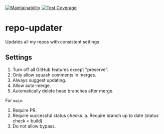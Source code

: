 [![Maintainability](https://api.codeclimate.com/v1/badges/d2c2952ba3ab41823502/maintainability)](https://codeclimate.com/github/dfar-io/repo-updater/maintainability)
[![Test Coverage](https://api.codeclimate.com/v1/badges/d2c2952ba3ab41823502/test_coverage)](https://codeclimate.com/github/dfar-io/repo-updater/test_coverage)

# repo-updater
Updates all my repos with consistent settings

## Settings

1. Turn off all GitHub features except "preserve".
2. Only allow squash comments in merges.
3. Always suggest updating.
4. Allow auto-merge.
5. Automatically delete head branches after merge.

For `main`:

1. Require PR.
2. Require successful status checks.
  a. Require branch up to date (status check = build)
3. Do not allow bypass.
